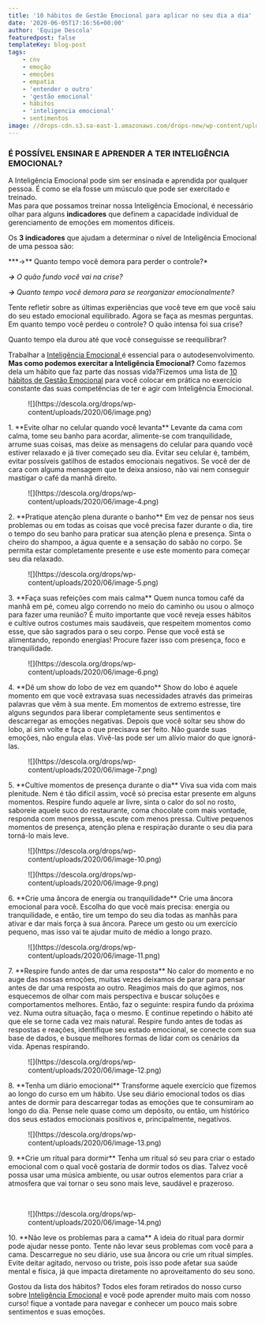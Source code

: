 ```yaml
---
title: '10 hábitos de Gestão Emocional para aplicar no seu dia a dia'
date: '2020-06-05T17:16:56+00:00'
author: 'Equipe Descola'
featuredpost: false
templateKey: blog-post
tags:
    - cnv
    - emoção
    - emoções
    - empatia
    - 'entender o outro'
    - 'gestão emocional'
    - hábitos
    - 'inteligencia emocional'
    - sentimentos
image: //drops-cdn.s3.sa-east-1.amazonaws.com/drops-new/wp-content/uploads/2020/06/05151250/image-15-150x150.png
---
```

### **<span class="has-inline-color has-vivid-purple-color">É POSSÍVEL ENSINAR E APRENDER A TER INTELIGÊNCIA EMOCIONAL? </span>**

A Inteligência Emocional pode sim ser ensinada e aprendida por qualquer pessoa. É como se ela fosse um músculo que pode ser exercitado e treinado.  
Mas para que possamos treinar nossa Inteligência Emocional, é necessário olhar para alguns **indicadores** que definem a capacidade individual de gerenciamento de emoções em momentos difíceis.

Os **3 indicadores** que ajudam a determinar o nível de Inteligência Emocional de uma pessoa são:

<div class="wp-block-group"><div class="wp-block-group__inner-container"> ***→** Quanto tempo você demora para perder o controle?*

 ***→** O quão fundo você vai na crise?*

  ***→** Quanto tempo você demora para se reorganizar emocionalmente?*

</div></div>Tente refletir sobre as últimas experiências que você teve em que você saiu do seu estado emocional equilibrado. Agora se faça as mesmas perguntas. Em quanto tempo você perdeu o controle? O quão intensa foi sua crise?

Quanto tempo ela durou até que você conseguisse se reequilibrar?  
  
Trabalhar a [Inteligência Emocional ](https://descola.org/curso/inteligencia-emocional)é essencial para o autodesenvolvimento. **Mas como podemos exercitar a Inteligência Emocional?** Como fazemos dela um hábito que faz parte das nossas vida?Fizemos uma lista de <span style="text-decoration: underline;">10 hábitos de Gestão Emocional</span> para você colocar em prática no exercício constante das suas competências de ter e agir com Inteligência Emocional.

<div class="wp-block-image"><figure class="alignright size-large is-resized">![](https://descola.org/drops/wp-content/uploads/2020/06/image.png)</figure></div>1. **Evite olhar no celular quando você levanta**  
  Levante da cama com calma, tome seu banho para acordar, alimente-se com tranquilidade, arrume suas coisas, mas deixe as mensagens do celular para quando você estiver relaxado e já tiver começado seu dia. Evitar seu celular é, também, evitar possíveis gatilhos de estados emocionais negativos. Se você der de cara com alguma mensagem que te deixa ansioso, não vai nem conseguir mastigar o café da manhã direito.

<div class="wp-block-image is-style-default"><figure class="alignleft size-large is-resized">![](https://descola.org/drops/wp-content/uploads/2020/06/image-4.png)</figure></div><div class="wp-block-group"><div class="wp-block-group__inner-container">2. **Pratique atenção plena durante o banho**  
  Em vez de pensar nos seus problemas ou em todas as coisas que você precisa fazer durante o dia, tire o tempo do seu banho para praticar sua atenção plena e presença. Sinta o cheiro do shampoo, a água quente e a sensação do sabão no corpo. Se permita estar completamente presente e use este momento para começar seu dia relaxado.  
  <span class="has-inline-color" style="color:#ffffff">.</span>

</div></div><div class="wp-block-image is-style-default"><figure class="alignright size-large is-resized">![](https://descola.org/drops/wp-content/uploads/2020/06/image-5.png)</figure></div>3. **Faça suas refeições com mais calma**  
  Quem nunca tomou café da manhã em pé, comeu algo correndo no meio do caminho ou usou o almoço para fazer uma reunião? É muito importante que você reveja esses hábitos e cultive outros costumes mais saudáveis, que respeitem momentos como esse, que são sagrados para o seu corpo. Pense que você está se alimentando, repondo energias! Procure fazer isso com presença, foco e tranquilidade.

<div class="wp-block-image is-style-default"><figure class="alignleft size-large is-resized">![](https://descola.org/drops/wp-content/uploads/2020/06/image-6.png)</figure></div>4. **Dê um show do lobo de vez em quando**  
  Show do lobo é aquele momento em que você extravasa suas necessidades através das primeiras palavras que vêm à sua mente. Em momentos de extremo estresse, tire alguns segundos para liberar completamente seus sentimentos e descarregar as emoções negativas. Depois que você soltar seu show do lobo, aí sim volte e faça o que precisava ser feito. Não guarde suas emoções, não engula elas. Vivê-las pode ser um alívio maior do que ignorá-las.

<div class="wp-block-image is-style-default"><figure class="alignright size-large is-resized">![](https://descola.org/drops/wp-content/uploads/2020/06/image-7.png)</figure></div>5. **Cultive momentos de presença durante o dia**  
  Viva sua vida com mais plenitude. Nem é tão difícil assim, você só precisa estar presente em alguns momentos. Respire fundo aquele ar livre, sinta o calor do sol no rosto, saboreie aquele suco do restaurante, coma chocolate com mais vontade, responda com menos pressa, escute com menos pressa. Cultive pequenos momentos de presença, atenção plena e respiração durante o seu dia para torná-lo mais leve.

<div class="wp-block-image is-style-default"><figure class="alignleft size-large is-resized">![](https://descola.org/drops/wp-content/uploads/2020/06/image-10.png)</figure></div><div class="wp-block-image is-style-default"><figure class="alignleft size-large">![](https://descola.org/drops/wp-content/uploads/2020/06/image-9.png)</figure></div>6. **Crie uma âncora de energia ou tranquilidade**  
  Crie uma âncora emocional para você. Escolha do que você mais precisa: energia ou tranquilidade, e então, tire um tempo do seu dia todas as manhãs para ativar e dar mais força à sua âncora. Parece um gesto ou um exercício pequeno, mas isso vai te ajudar muito de médio a longo prazo.

<div class="wp-block-image is-style-default"><figure class="alignright size-large is-resized">![](https://descola.org/drops/wp-content/uploads/2020/06/image-11.png)</figure></div>7. **Respire fundo antes de dar uma resposta**  
  No calor do momento e no auge das nossas emoções, muitas vezes deixamos de parar para pensar antes de dar uma resposta ao outro. Reagimos mais do que agimos, nos esquecemos de olhar com mais perspectiva e buscar soluções e comportamentos melhores.  
  Então, faz o seguinte: respira fundo da próxima vez. Numa outra situação, faça o mesmo. E continue repetindo o hábito até que ele se torne cada vez mais natural.  
  Respire fundo antes de todas as respostas e reações, identifique seu estado emocional, se conecte com sua base de dados, e busque melhores formas de lidar com os cenários da vida.  
  Apenas respirando.

<div class="wp-block-image is-style-default"><figure class="alignleft size-large is-resized">![](https://descola.org/drops/wp-content/uploads/2020/06/image-12.png)</figure></div>8. **Tenha um diário emocional**  
  Transforme aquele exercício que fizemos ao longo do curso em um hábito. Use seu diário emocional todos os dias antes de dormir para descarregar todas as emoções que te consumiram ao longo do dia. Pense nele quase como um depósito, ou então, um histórico dos seus estados emocionais positivos e, principalmente, negativos.  
  <span class="has-inline-color" style="color:#ffffff">.</span>  
  <span class="has-inline-color" style="color:#ffffff">.</span>

<div class="wp-block-image is-style-default"><figure class="alignright size-large is-resized">![](https://descola.org/drops/wp-content/uploads/2020/06/image-13.png)</figure></div>9. **Crie um ritual para dormir**  
  Tenha um ritual só seu para criar o estado emocional com o qual você gostaria de dormir todos os dias. Talvez você possa usar uma música ambiente, ou usar outros elementos para criar a atmosfera que vai tornar o seu sono mais leve, saudável e prazeroso.  
    
  <span class="has-inline-color" style="color:#ffffff">.</span>

<div class="wp-block-image is-style-default"><figure class="alignleft size-large is-resized">![](https://descola.org/drops/wp-content/uploads/2020/06/image-14.png)</figure></div>10. **Não leve os problemas para a cama**  
  A ideia do ritual para dormir pode ajudar nesse ponto. Tente não levar seus problemas com você para a cama. Descarregue no seu diário, use sua âncora ou crie um ritual simples. Evite deitar agitado, nervoso ou triste, pois isso pode afetar sua saúde mental e física, já que impacta diretamente no aproveitamento do seu sono.

  
  
Gostou da lista dos hábitos? Todos eles foram retirados do nosso curso sobre [<span class="has-inline-color has-vivid-purple-color">Inteligência Emocional</span>](https://descola.org/curso/inteligencia-emocional) e você pode aprender muito mais com nosso curso! fique a vontade para navegar e conhecer um pouco mais sobre sentimentos e suas emoções.